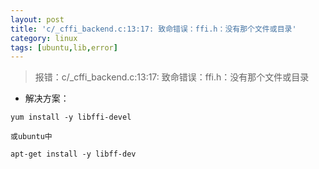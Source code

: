 ```yaml
---
layout: post
title: 'c/_cffi_backend.c:13:17: 致命错误：ffi.h：没有那个文件或目录'
category: linux 
tags: [ubuntu,lib,error]
---
```

> 报错：c/_cffi_backend.c:13:17: 致命错误：ffi.h：没有那个文件或目录

- 解决方案：

```
yum install -y libffi-devel

或ubuntu中

apt-get install -y libff-dev
```
